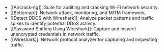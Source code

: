 - [[Aircrack-ng]]: Suite for auditing and cracking Wi-Fi network security.
- [[Bettercap]]: Network attack, monitoring, and MITM framework.
- [[Detect DDOS with Wireshark]]: Analyze packet patterns and traffic spikes to identify potential DDoS activity.
- [[Password Sniffing Using Wireshark]]: Capture and inspect unencrypted credentials in network traffic.
- [[Wireshark]]: Network protocol analyzer for capturing and inspecting traffic.